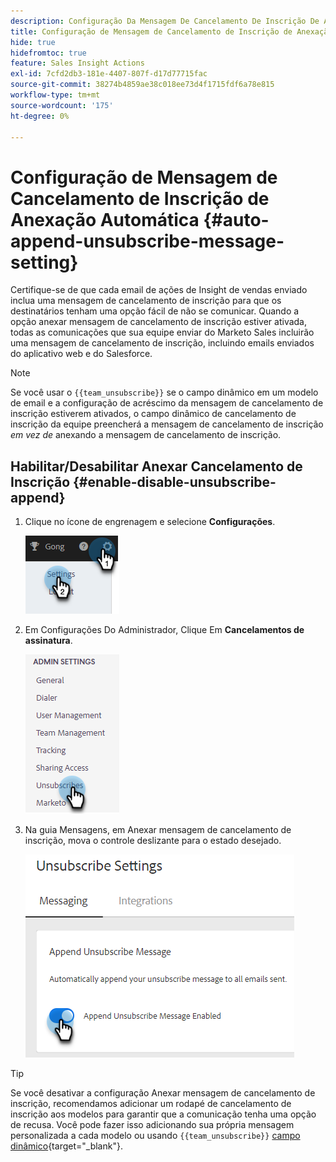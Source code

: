 ```yaml
---
description: Configuração Da Mensagem De Cancelamento De Inscrição De Anexação Automática - Documentação Do Marketo - Documentação Do Produto
title: Configuração de Mensagem de Cancelamento de Inscrição de Anexação Automática
hide: true
hidefromtoc: true
feature: Sales Insight Actions
exl-id: 7cfd2db3-181e-4407-807f-d17d77715fac
source-git-commit: 38274b4859ae38c018ee73d4f1715fdf6a78e815
workflow-type: tm+mt
source-wordcount: '175'
ht-degree: 0%

---
```


# Configuração de Mensagem de Cancelamento de Inscrição de Anexação Automática {#auto-append-unsubscribe-message-setting}

Certifique-se de que cada email de ações de Insight de vendas enviado inclua uma mensagem de cancelamento de inscrição para que os destinatários tenham uma opção fácil de não se comunicar. Quando a opção anexar mensagem de cancelamento de inscrição estiver ativada, todas as comunicações que sua equipe enviar do Marketo Sales incluirão uma mensagem de cancelamento de inscrição, incluindo emails enviados do aplicativo web e do Salesforce.

>[!NOTE]
>
>Se você usar o `{{team_unsubscribe}}` se o campo dinâmico em um modelo de email e a configuração de acréscimo da mensagem de cancelamento de inscrição estiverem ativados, o campo dinâmico de cancelamento de inscrição da equipe preencherá a mensagem de cancelamento de inscrição _em vez de_ anexando a mensagem de cancelamento de inscrição.

## Habilitar/Desabilitar Anexar Cancelamento de Inscrição {#enable-disable-unsubscribe-append}

1. Clique no ícone de engrenagem e selecione **Configurações**.

   ![](assets/auto-append-unsubscribe-message-setting-1.png)

1. Em Configurações Do Administrador, Clique Em **Cancelamentos de assinatura**.

   ![](assets/auto-append-unsubscribe-message-setting-2.png)

1. Na guia Mensagens, em Anexar mensagem de cancelamento de inscrição, mova o controle deslizante para o estado desejado.

   ![](assets/auto-append-unsubscribe-message-setting-3.png)

>[!TIP]
>
>Se você desativar a configuração Anexar mensagem de cancelamento de inscrição, recomendamos adicionar um rodapé de cancelamento de inscrição aos modelos para garantir que a comunicação tenha uma opção de recusa. Você pode fazer isso adicionando sua própria mensagem personalizada a cada modelo ou usando `{{team_unsubscribe}}` [campo dinâmico](/help/marketo/product-docs/marketo-sales-insight/actions/templates/dynamic-fields.md){target="_blank"}.
